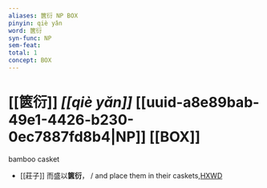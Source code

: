 ```yaml
---
aliases: 篋衍 NP BOX
pinyin: qiè yǎn
word: 篋衍
syn-func: NP
sem-feat: 
total: 1
concept: BOX 
---
```

# [[篋衍]] *[[qiè yǎn]]*  [[uuid-a8e89bab-49e1-4426-b230-0ec7887fd8b4|NP]] [[BOX]]
bamboo casket
 - [[莊子]] 而盛以**篋衍**，
                     / and place them in their caskets,[HXWD](https://hxwd.org/textview.html?location=KR5c0126_tls_014-7a.18)